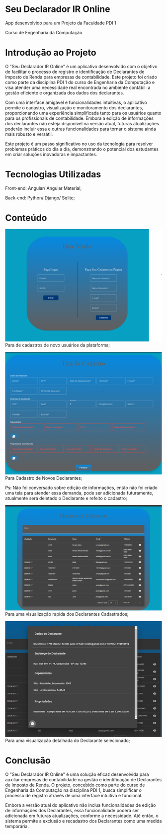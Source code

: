 # Seu Declarador IR Online

App desenvolvido para um Projeto da Faculdade PDI 1

Curso de Engenharia da Computação 

# Introdução ao Projeto

O "Seu Declarador IR Online" é um aplicativo desenvolvido com o objetivo de facilitar o processo de registro e identificação de Declarantes de Imposto de Renda para empresas de contabilidade. Este projeto foi criado como parte da disciplina PDI 1 do curso de Engenharia da Computação e visa atender uma necessidade real encontrada no ambiente contábil: a gestão eficiente e organizada dos dados dos declarantes.

Com uma interface amigável e funcionalidades intuitivas, o aplicativo permite o cadastro, visualização e monitoramento dos declarantes, proporcionando uma experiência simplificada tanto para os usuários quanto para os profissionais de contabilidade. Embora a edição de informações dos declarantes não esteja disponível na versão atual, futuras atualizações poderão incluir essa e outras funcionalidades para tornar o sistema ainda mais robusto e versátil.

Este projeto é um passo significativo no uso da tecnologia para resolver problemas práticos do dia a dia, demonstrando o potencial dos estudantes em criar soluções inovadoras e impactantes.

# Tecnologias Utilizadas

Front-end: Angular/ Angular Material;

Back-end: Python/ Django/ Sqlite;

# Conteúdo

![Tela de Login e Cadastro de Usuários](src/assets/apresentacao/telaLogin.png)
Para de cadastros de novo usuários da plataforma;

![Tela de Cadastro de Declarantes](src/assets/apresentacao/telaCadastro.png)
Para Cadastro de Novos Declarantes;

Ps: Não foi conversado sobre edição de informações, então não foi criado uma tela para atender essa demanda, pode ser adicionada futuramente, atualmente será deletado o Declarante e refeito o cadastro;

![Tela de Monitoramento Básico](src/assets/apresentacao/monitorCadastros.png)
Para uma visualização rapida dos Declarantes Cadastrados;

![Dialog para ver todos as informações do Declarante](src/assets/apresentacao/dialogDeclarantes.png)
Para uma visualização detalhada do Declarante selecionado;

# Conclusão

O "Seu Declarador IR Online" é uma solução eficaz desenvolvida para auxiliar empresas de contabilidade na gestão e identificação de Declarantes de Imposto de Renda. O projeto, concebido como parte do curso de Engenharia da Computação na disciplina PDI 1, busca simplificar o processo de registro através de uma interface intuitiva e funcional.

Embora a versão atual do aplicativo não inclua funcionalidades de edição de informações dos Declarantes, essa funcionalidade poderá ser adicionada em futuras atualizações, conforme a necessidade. Até então, o sistema permite a exclusão e recadastro dos Declarantes como uma medida temporária.
